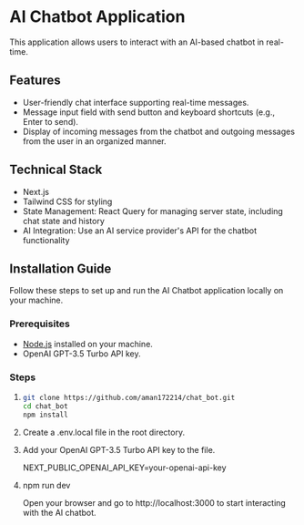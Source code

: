 # AI Chatbot Application

This application allows users to interact with an AI-based chatbot in real-time.

## Features

- User-friendly chat interface supporting real-time messages.
- Message input field with send button and keyboard shortcuts (e.g., Enter to send).
- Display of incoming messages from the chatbot and outgoing messages from the user in an organized manner.

## Technical Stack

- Next.js
- Tailwind CSS for styling
- State Management: React Query for managing server state, including chat state and history
- AI Integration: Use an AI service provider's API for the chatbot functionality

## Installation Guide

Follow these steps to set up and run the AI Chatbot application locally on your machine.

### Prerequisites

- [Node.js](https://nodejs.org/en/) installed on your machine.
- OpenAI GPT-3.5 Turbo API key.

### Steps

1. ```bash
   git clone https://github.com/aman172214/chat_bot.git
   cd chat_bot
   npm install
   ```
5. Create a .env.local file in the root directory.
6. Add your OpenAI GPT-3.5 Turbo API key to the file.
   
   NEXT_PUBLIC_OPENAI_API_KEY=your-openai-api-key
8. npm run dev
   
   Open your browser and go to http://localhost:3000 to start interacting with the AI chatbot.
   
